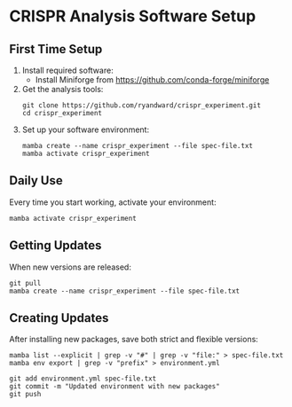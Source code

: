 # CRISPR Analysis Software Setup
## First Time Setup
1. Install required software:
   - Install Miniforge from https://github.com/conda-forge/miniforge
2. Get the analysis tools:
   ```
   git clone https://github.com/ryandward/crispr_experiment.git
   cd crispr_experiment
   ```
3. Set up your software environment:
   ```
   mamba create --name crispr_experiment --file spec-file.txt
   mamba activate crispr_experiment
   ```
## Daily Use
Every time you start working, activate your environment:
```
mamba activate crispr_experiment
```
## Getting Updates
When new versions are released:
```
git pull
mamba create --name crispr_experiment --file spec-file.txt
```
## Creating Updates
After installing new packages, save both strict and flexible versions:
```
mamba list --explicit | grep -v "#" | grep -v "file:" > spec-file.txt
mamba env export | grep -v "prefix" > environment.yml
```
```
git add environment.yml spec-file.txt
git commit -m "Updated environment with new packages"
git push
```
